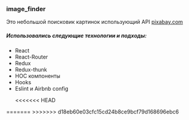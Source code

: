 <h3>image_finder</h3>
Это небольшой  поисковик картинок использующий API <a href='https://pixabay.com'>pixabay.com</a> 
<br>
<h5>Использовались следующие технологии и подходы:</h5>
<ul>
    <li>React</li> <li>React-Router</li>
    <li>Redux</li> <li>Redux-thunk</li>
    <li>HOC компоненты</li>
    <li>Hooks</li>
    <li>Eslint и Airbnb config</li>
    
<<<<<<< HEAD
</ul>
=======
</ul>
>>>>>>> d18eb60e03cfc15cd24b8ce9bcf79d168696ebc6

